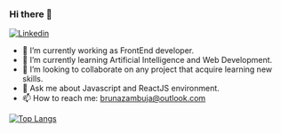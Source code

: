 ### Hi there 👋

<!--
**brunaazambuja/brunaazambuja** is a ✨ _special_ ✨ repository because its `README.md` (this file) appears on your GitHub profile.

Here are some ideas to get you started:
![Bruna_Azambuja github stats](https://github-readme-stats.vercel.app/api?username=brunaazambuja&show_icons=true&theme=dark)


- 😄 Pronouns: ...
- ⚡ Fun fact: ...
- - 🤔 I’m looking for help with ...
-->

[![Linkedin](https://img.shields.io/badge/-brunaazambuja-blue?style=flat-square&logo=Linkedin&logoColor=white&link=https://www.linkedin.com/in/brunaazambuja/)](https://www.linkedin.com/in/brunaazambuja/)


- 🔭 I’m currently working as FrontEnd developer.
- 🌱 I’m currently learning Artificial Intelligence and Web Development.
- 👯 I’m looking to collaborate on any project that acquire learning new skills.
- 💬 Ask me about Javascript and ReactJS environment.
- 📫 How to reach me: brunazambuja@outlook.com


[![Top Langs](https://github-readme-stats.vercel.app/api/top-langs/?username=brunaazambuja&layout=compact&langs_count=15)](https://github.com/brunaazambuja/github-readme-stats)